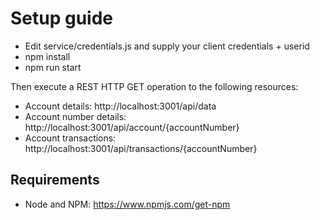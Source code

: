 # Setup guide

* Edit service/credentials.js and supply your client credentials + userid
* npm install
* npm run start


Then execute a REST HTTP GET operation to the following resources:

* Account details: http://localhost:3001/api/data
* Account number details: http://localhost:3001/api/account/{accountNumber}
* Account transactions: http://localhost:3001/api/transactions/{accountNumber}

## Requirements

* Node and NPM: https://www.npmjs.com/get-npm
